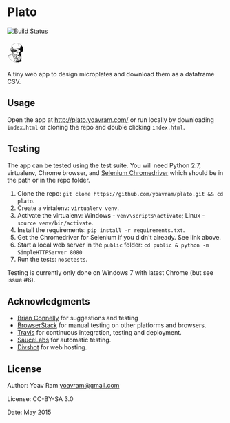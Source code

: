 # Plato
[![Build Status](https://travis-ci.org/yoavram/Plato.svg?branch=master)](https://travis-ci.org/yoavram/Plato)

![Plato](https://raw.githubusercontent.com/yoavram/plato/master/public/plato.png)

A tiny web app to design microplates and download them as a dataframe CSV.

## Usage

Open the app at <http://plato.yoavram.com/> or run locally by downloading `index.html` or cloning the repo and double clicking `index.html`.

## Testing

The app can be tested using the test suite. You will need Python 2.7, virtualenv, Chrome browser, 
and [Selenium Chromedriver](https://sites.google.com/a/chromium.org/chromedriver/downloads) which should be in the path or in the repo folder.

1. Clone the repo: `git clone https://github.com/yoavram/plato.git && cd plato`.
2. Create a virtalenv: `virtualenv venv`.
3. Activate the virtualenv: Windows - `venv\scripts\activate`; Linux - `source venv/bin/activate`.
4. Install the requirements: `pip install -r requirements.txt`.
5. Get the Chromedriver for Selenium if you didn't already. See link above.
6. Start a local web server in the `public` folder: `cd public & python -m SimpleHTTPServer 8080`
6. Run the tests: `nosetests`.

Testing is currently only done on Windows 7 with latest Chrome (but see issue #6).

## Acknowledgments

- [Brian Connelly](https://github.com/briandconnelly) for suggestions and testing
- [BrowserStack](http://www.browserstack.com) for manual testing on other platforms and browsers.
- [Travis](https://travis-ci.org/yoavram/Plato) for continuous integration, testing and deployment.
- [SauceLabs](https://saucelabs.com) for automatic testing.
- [Divshot](https://divshot.com/) for web hosting.

## License

Author: Yoav Ram <yoavram@gmail.com>

License: CC-BY-SA 3.0

Date: May 2015
